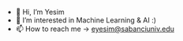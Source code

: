 - 👋 Hi, I’m Yesim
- 👀 I’m interested in Machine Learning & AI :)
- 📫 How to reach me -> eyesim@sabanciuniv.edu

<!---
eyesimk/eyesimk is a ✨ special ✨ repository because its `README.md` (this file) appears on your GitHub profile.
You can click the Preview link to take a look at your changes.
--->
